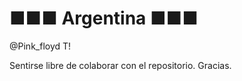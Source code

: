 ■■■ Argentina ■■■
=============
@Pink_floyd T!

Sentirse libre de colaborar con el repositorio.
Gracias.
